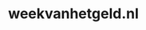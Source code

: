 ---
layout: post
title: "weekvanhetgeld.nl"
internal_url: "/dutchgov/weekvanhetgeld.nl.html"
subdomains_count: 3
all_subdomains_count: 3
urls_count: 3
ssl_rank: 0
http_rank: 45
url_link: /data/weekvanhetgeld.nl/urls.txt
all_subdomains_link: /data/weekvanhetgeld.nl/all_subdomains.txt
subdomains_link: /data/weekvanhetgeld.nl/subdomains.txt
categories: dutchgov
---
